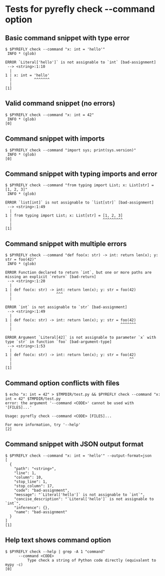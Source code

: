 # Tests for pyrefly check --command option

## Basic command snippet with type error

```scrut {output_stream: stderr}
$ $PYREFLY check --command "x: int = 'hello'"
 INFO * (glob)

ERROR `Literal['hello']` is not assignable to `int` [bad-assignment]
 --> <string>:1:10
  |
1 | x: int = 'hello'
  |          ^^^^^^^
  |
[1]
```

## Valid command snippet (no errors)

```scrut {output_stream: stderr}
$ $PYREFLY check --command "x: int = 42"
 INFO * (glob)
[0]
```

## Command snippet with imports

```scrut {output_stream: stderr}
$ $PYREFLY check --command "import sys; print(sys.version)"
 INFO * (glob)
[0]
```

## Command snippet with typing imports and error

```scrut {output_stream: stderr}
$ $PYREFLY check --command "from typing import List; x: List[str] = [1, 2, 3]"
 INFO * (glob)

ERROR `list[int]` is not assignable to `list[str]` [bad-assignment]
 --> <string>:1:49
  |
1 | from typing import List; x: List[str] = [1, 2, 3]
  |                                         ^^^^^^^^^
  |
[1]
```

## Command snippet with multiple errors

```scrut {output_stream: stderr}
$ $PYREFLY check --command "def foo(x: str) -> int: return len(x); y: str = foo(42)"
 INFO * (glob)

ERROR Function declared to return `int`, but one or more paths are missing an explicit `return` [bad-return]
 --> <string>:1:20
  |
1 | def foo(x: str) -> int: return len(x); y: str = foo(42)
  |                    ^^^
  |

ERROR `int` is not assignable to `str` [bad-assignment]
 --> <string>:1:49
  |
1 | def foo(x: str) -> int: return len(x); y: str = foo(42)
  |                                                 ^^^^^^^
  |

ERROR Argument `Literal[42]` is not assignable to parameter `x` with type `str` in function `foo` [bad-argument-type]
 --> <string>:1:53
  |
1 | def foo(x: str) -> int: return len(x); y: str = foo(42)
  |                                                     ^^
  |
[1]
```

## Command option conflicts with files

```scrut {output_stream: stderr}
$ echo "x: int = 42" > $TMPDIR/test.py && $PYREFLY check --command "x: int = 42" $TMPDIR/test.py
error: the argument '--command <CODE>' cannot be used with '[FILES]...'

Usage: pyrefly check --command <CODE> [FILES]...

For more information, try '--help'
[2]
```

## Command snippet with JSON output format

```scrut
$ $PYREFLY check --command "x: int = 'hello'" --output-format=json
[
  {
    "path": "<string>",
    "line": 1,
    "column": 10,
    "stop_line": 1,
    "stop_column": 17,
    "code": "bad-assignment",
    "message": "`Literal['hello']` is not assignable to `int`",
    "concise_description": "`Literal['hello']` is not assignable to `int`",
    "inference": {},
    "name": "bad-assignment"
  }
]
[1]
```

## Help text shows command option

```scrut
$ $PYREFLY check --help | grep -A 1 "command"
      --command <CODE>
          Type check a string of Python code directly (equivalent to mypy -c)
[0]
```